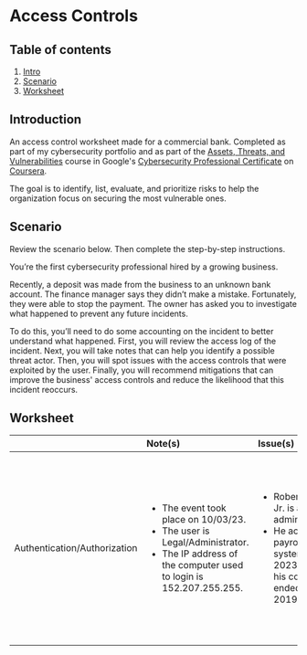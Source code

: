 # Access Controls 

## Table of contents 
1. [Intro](#intro) 
2. [Scenario](#scenario) 
3. [Worksheet](#worksheet) 

## Introduction <a name="intro"> 
An access control worksheet made for a commercial bank. Completed as part of my cybersecurity portfolio and as part of the <a href='https://www.coursera.org/learn/assets-threats-and-vulnerabilities?specialization=cybersecurity-certificate'> Assets, Threats, and Vulnerabilities</a>  course in Google's <a href='https://www.coursera.org/google-certificates/cybersecurity-certificate'>Cybersecurity Professional Certificate</a> on <a href='https://www.coursera.org/'>Coursera</a>. 

The goal is to identify, list, evaluate, and prioritize risks to help the organization focus on securing the most vulnerable ones. 

## Scenario <a name="scenario"> 

Review the scenario below. Then complete the step-by-step instructions.

You’re the first cybersecurity professional hired by a growing business.

Recently, a deposit was made from the business to an unknown bank account. The finance manager says they didn’t make a mistake. Fortunately, they were able to stop the payment. The owner has asked you to investigate what happened to prevent any future incidents.

To do this, you’ll need to do some accounting on the incident to better understand what happened. First, you will review the access log of the incident. Next, you will take notes that can help you identify a possible threat actor. Then, you will spot issues with the access controls that were exploited by the user. Finally, you will recommend mitigations that can improve the business' access controls and reduce the likelihood that this incident reoccurs.

## Worksheet <a name="worksheet">

| | Note(s) | Issue(s) | Recommendation(s)
| :--- | :--- | :--- | :--- | 
| Authentication/Authorization | <ul><li>The event took place on 10/03/23.</li><li>The user is Legal/Administrator.</li><li>The IP address of the computer used to login is 152.207.255.255.</li></ul> | <ul><li>Robert Taylor Jr. is an administrator.</li><li>He accessed payroll systems in 2023, after his contract ended in 2019.</li></ul> | <ul><li>User accounts should expire after they are not utilized or applicable (if the user has changed roles, their contract has ended, etc).</li><li>User access should be checked regularly.</li><li>MFA should be implemented.</li></ul> |
